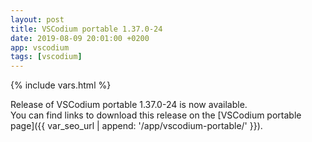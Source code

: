 ```yaml
---
layout: post
title: VSCodium portable 1.37.0-24
date: 2019-08-09 20:01:00 +0200
app: vscodium
tags: [vscodium]
---
```

{% include vars.html %}

Release of VSCodium portable 1.37.0-24 is now available.<br />
You can find links to download this release on the [VSCodium portable page]({{ var_seo_url | append: '/app/vscodium-portable/' }}).